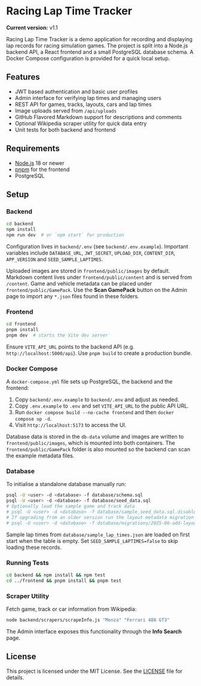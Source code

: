 # Racing Lap Time Tracker

**Current version:** v1.1

Racing Lap Time Tracker is a demo application for recording and displaying lap
records for racing simulation games. The project is split into a Node.js backend
API, a React frontend and a small PostgreSQL database schema. A Docker Compose
configuration is provided for a quick local setup.

## Features

- JWT based authentication and basic user profiles
- Admin interface for verifying lap times and managing users
- REST API for games, tracks, layouts, cars and lap times
- Image uploads served from `/api/uploads`
- GitHub Flavored Markdown support for descriptions and comments
- Optional Wikipedia scraper utility for quick data entry
- Unit tests for both backend and frontend

## Requirements

- [Node.js](https://nodejs.org/) 18 or newer
- [pnpm](https://pnpm.io/) for the frontend
- PostgreSQL

## Setup

### Backend

```bash
cd backend
npm install
npm run dev  # or `npm start` for production
```

Configuration lives in `backend/.env` (see `backend/.env.example`). Important
variables include `DATABASE_URL`, `JWT_SECRET`, `UPLOAD_DIR`, `CONTENT_DIR`,
`APP_VERSION` and `SEED_SAMPLE_LAPTIMES`.

Uploaded images are stored in `frontend/public/images` by default. Markdown
content lives under `frontend/public/content` and is served from `/content`.
Game and vehicle metadata can be placed under `frontend/public/GamePack`. Use
the **Scan GamePack** button on the Admin page to import any `*.json` files
found in these folders.

### Frontend

```bash
cd frontend
pnpm install
pnpm dev  # starts the Vite dev server
```

Ensure `VITE_API_URL` points to the backend API (e.g. `http://localhost:5000/api`).
Use `pnpm build` to create a production bundle.

### Docker Compose

A `docker-compose.yml` file sets up PostgreSQL, the backend and the frontend:

1. Copy `backend/.env.example` to `backend/.env` and adjust as needed.
2. Copy `.env.example` to `.env` and set `VITE_API_URL` to the public API URL.
3. Run `docker compose build --no-cache frontend` and then `docker compose up -d`.
4. Visit `http://localhost:5173` to access the UI.

Database data is stored in the `db-data` volume and images are written to
`frontend/public/images`, which is mounted into both containers. The
`frontend/public/GamePack` folder is also mounted so the backend can scan the
example metadata files.

### Database

To initialise a standalone database manually run:

```bash
psql -U <user> -d <database> -f database/schema.sql
psql -U <user> -d <database> -f database/seed_data.sql
# Optionally load the sample game and track data
# psql -U <user> -d <database> -f database/sample_seed_data.sql.disabled
# If upgrading from an older version run the layout metadata migration
# psql -U <user> -d <database> -f database/migrations/2025-06-add-layout-metadata.sql
```

Sample lap times from `database/sample_lap_times.json` are loaded on first start
when the table is empty. Set `SEED_SAMPLE_LAPTIMES=false` to skip loading these records.

### Running Tests

```bash
cd backend && npm install && npm test
cd ../frontend && pnpm install && pnpm test
```

### Scraper Utility

Fetch game, track or car information from Wikipedia:

```bash
node backend/scrapers/scrapeInfo.js "Monza" "Ferrari 488 GT3"
```

The Admin interface exposes this functionality through the **Info Search** page.

## License

This project is licensed under the MIT License. See the [LICENSE](LICENSE) file
for details.
